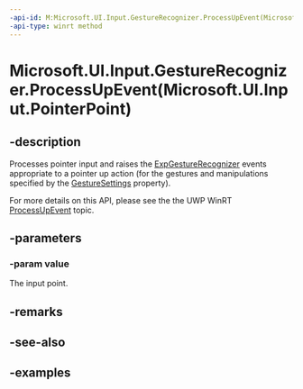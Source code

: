 ```yaml
---
-api-id: M:Microsoft.UI.Input.GestureRecognizer.ProcessUpEvent(Microsoft.UI.Input.PointerPoint)
-api-type: winrt method
---
```


# Microsoft.UI.Input.GestureRecognizer.ProcessUpEvent(Microsoft.UI.Input.PointerPoint)

<!--
public void ProcessUpEvent (Microsoft.UI.Input.PointerPoint value);
-->

## -description

Processes pointer input and raises the [ExpGestureRecognizer](expgesturerecognizer.md) events appropriate to a pointer up action (for the gestures and manipulations specified by the [GestureSettings](expgesturerecognizer_gesturesettings.md) property).

For more details on this API, please see the the UWP WinRT [ProcessUpEvent](/uwp/api/windows.ui.input.gesturerecognizer.processupevent) topic.

## -parameters

### -param value

The input point.

## -remarks

## -see-also

## -examples
